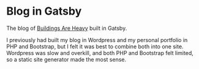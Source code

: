 # Blog in Gatsby

The blog of [Buildings Are Heavy](https://buildingsareheavy.com/) built in Gatsby.

I previously had built my blog in Wordpress and my personal portfolio in PHP and Bootstrap, but I felt it was best to combine both into one site. Wordpress was slow and overkill, and both PHP and Bootstrap felt limited, so a static site generator made the most sense. 